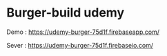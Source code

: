 # Burger-build udemy

Demo : https://udemy-burger-75d1f.firebaseapp.com/ 

Sever : https://udemy-burger-75d1f.firebaseio.com/